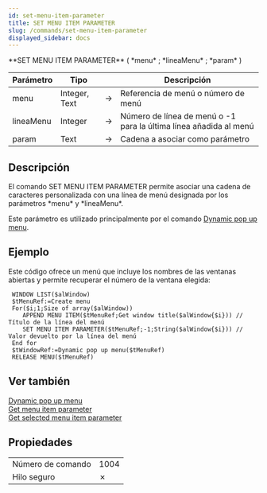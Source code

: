 ```yaml
---
id: set-menu-item-parameter
title: SET MENU ITEM PARAMETER
slug: /commands/set-menu-item-parameter
displayed_sidebar: docs
---
```


<!--REF #_command_.SET MENU ITEM PARAMETER.Syntax-->**SET MENU ITEM PARAMETER** ( *menu* ; *lineaMenu* ; *param* )<!-- END REF-->
<!--REF #_command_.SET MENU ITEM PARAMETER.Params-->
| Parámetro | Tipo |  | Descripción |
| --- | --- | --- | --- |
| menu | Integer, Text | &#8594;  | Referencia de menú o número de menú |
| lineaMenu | Integer | &#8594;  | Número de línea de menú o -1 para la última línea añadida al menú |
| param | Text | &#8594;  | Cadena a asociar como parámetro |

<!-- END REF-->

## Descripción 

<!--REF #_command_.SET MENU ITEM PARAMETER.Summary-->El comando SET MENU ITEM PARAMETER permite asociar una cadena de caracteres personalizada con una línea de menú designada por los parámetros *menu* y *lineaMenu*.<!-- END REF--> 

Este parámetro es utilizado principalmente por el comando [Dynamic pop up menu](dynamic-pop-up-menu.md "Dynamic pop up menu").

## Ejemplo 

Este código ofrece un menú que incluye los nombres de las ventanas abiertas y permite recuperar el número de la ventana elegida:

```4d
 WINDOW LIST($alWindow)
 $tMenuRef:=Create menu
 For($i;1;Size of array($alWindow))
    APPEND MENU ITEM($tMenuRef;Get window title($alWindow{$i})) // Título de la línea del menú
    SET MENU ITEM PARAMETER($tMenuRef;-1;String($alWindow{$i})) // Valor devuelto por la línea del menú
 End for
 $tWindowRef:=Dynamic pop up menu($tMenuRef)
 RELEASE MENU($tMenuRef)
```

## Ver también 

[Dynamic pop up menu](dynamic-pop-up-menu.md)  
[Get menu item parameter](get-menu-item-parameter.md)  
[Get selected menu item parameter](get-selected-menu-item-parameter.md)  

## Propiedades

|  |  |
| --- | --- |
| Número de comando | 1004 |
| Hilo seguro | &cross; |


